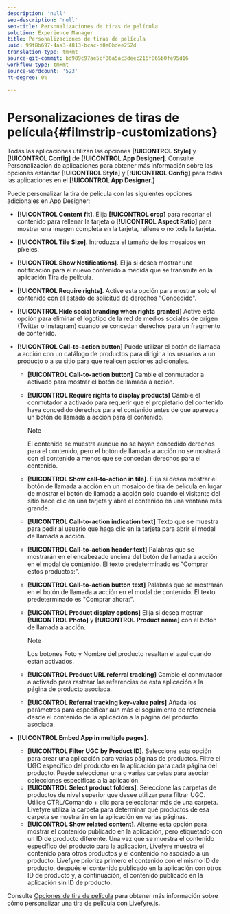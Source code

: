```yaml
---
description: 'null'
seo-description: 'null'
seo-title: Personalizaciones de tiras de película
solution: Experience Manager
title: Personalizaciones de tiras de película
uuid: 99f8b697-4aa3-4813-bcac-d0e0bdee252d
translation-type: tm+mt
source-git-commit: bd989c97ae5cf06a5ac3deec215f865b0fe95d16
workflow-type: tm+mt
source-wordcount: '523'
ht-degree: 0%

---
```



# Personalizaciones de tiras de película{#filmstrip-customizations}

Todas las aplicaciones utilizan las opciones **[!UICONTROL Style]** y **[!UICONTROL Config]** de **[!UICONTROL App Designer]**. Consulte Personalización de aplicaciones para obtener más información sobre las opciones estándar **[!UICONTROL Style]** y **[!UICONTROL Config]** para todas las aplicaciones en el **[!UICONTROL App Designer.]**

Puede personalizar la tira de película con las siguientes opciones adicionales en App Designer:

* **[!UICONTROL Content fit]**. Elija **[!UICONTROL crop]** para recortar el contenido para rellenar la tarjeta o **[!UICONTROL Aspect Ratio]** para mostrar una imagen completa en la tarjeta, rellene o no toda la tarjeta.
* **[!UICONTROL Tile Size]**. Introduzca el tamaño de los mosaicos en píxeles.
* **[!UICONTROL Show Notifications]**. Elija si desea mostrar una notificación para el nuevo contenido a medida que se transmite en la aplicación Tira de película.
* **[!UICONTROL Require rights]**. Active esta opción para mostrar solo el contenido con el estado de solicitud de derechos &quot;Concedido&quot;.
* **[!UICONTROL Hide social branding when rights granted]** Active esta opción para eliminar el logotipo de la red de medios sociales de origen (Twitter o Instagram) cuando se concedan derechos para un fragmento de contenido.
* **[!UICONTROL Call-to-action button]** Puede utilizar el botón de llamada a acción con un catálogo de productos para dirigir a los usuarios a un producto o a su sitio para que realicen acciones adicionales.

   * **[!UICONTROL Call-to-action button]** Cambie el conmutador a activado para mostrar el botón de llamada a acción.
   * **[!UICONTROL Require rights to display products]** Cambie el conmutador a activado para requerir que el propietario del contenido haya concedido derechos para el contenido antes de que aparezca un botón de llamada a acción para el contenido.

      >[!NOTE]
      >
      >El contenido se muestra aunque no se hayan concedido derechos para el contenido, pero el botón de llamada a acción no se mostrará con el contenido a menos que se concedan derechos para el contenido.

   * **[!UICONTROL Show call-to-action in tile]**. Elija si desea mostrar el botón de llamada a acción en un mosaico de tira de película en lugar de mostrar el botón de llamada a acción solo cuando el visitante del sitio hace clic en una tarjeta y abre el contenido en una ventana más grande.
   * **[!UICONTROL Call-to-action indication text]** Texto que se muestra para pedir al usuario que haga clic en la tarjeta para abrir el modal de llamada a acción.
   * **[!UICONTROL Call-to-action header text]** Palabras que se mostrarán en el encabezado encima del botón de llamada a acción en el modal de contenido. El texto predeterminado es &quot;Comprar estos productos:&quot;.
   * **[!UICONTROL Call-to-action button text]** Palabras que se mostrarán en el botón de llamada a acción en el modal de contenido. El texto predeterminado es &quot;Comprar ahora:&quot;.
   * **[!UICONTROL Product display options]** Elija si desea mostrar  **[!UICONTROL Photo]** y  **[!UICONTROL Product name]** con el botón de llamada a acción.

      >[!NOTE]
      >
      >Los botones Foto y Nombre del producto resaltan el azul cuando están activados.

   * **[!UICONTROL Product URL referral tracking]** Cambie el conmutador a activado para rastrear las referencias de esta aplicación a la página de producto asociada.
   * **[!UICONTROL Referral tracking key-value pairs]** Añada los parámetros para especificar aún más el seguimiento de referencia desde el contenido de la aplicación a la página del producto asociada.

* **[!UICONTROL Embed App in multiple pages]**.

   * **[!UICONTROL Filter UGC by Product ID]**. Seleccione esta opción para crear una aplicación para varias páginas de productos. Filtre el UGC específico del producto en la aplicación para cada página del producto. Puede seleccionar una o varias carpetas para asociar colecciones específicas a la aplicación.
   * **[!UICONTROL Select product folders]**. Seleccione las carpetas de productos de nivel superior que desee utilizar para filtrar UGC. Utilice CTRL/Comando + clic para seleccionar más de una carpeta. Livefyre utiliza la carpeta para determinar qué productos de esa carpeta se mostrarán en la aplicación en varias páginas.
   * **[!UICONTROL Show related content]**. Alterne esta opción para mostrar el contenido publicado en la aplicación, pero etiquetado con un ID de producto diferente. Una vez que se muestra el contenido específico del producto para la aplicación, Livefyre muestra el contenido para otros productos y el contenido no asociado a un producto. Livefyre prioriza primero el contenido con el mismo ID de producto, después el contenido publicado en la aplicación con otros ID de producto y, a continuación, el contenido publicado en la aplicación sin ID de producto.

Consulte [Opciones de tira de película](/help/implementation/c-getting-started/c-implementation-process/c-using-livefyre.js-to-create-customize-and-use-apps-on-your-site.md) para obtener más información sobre cómo personalizar una tira de película con Livefyre.js.

